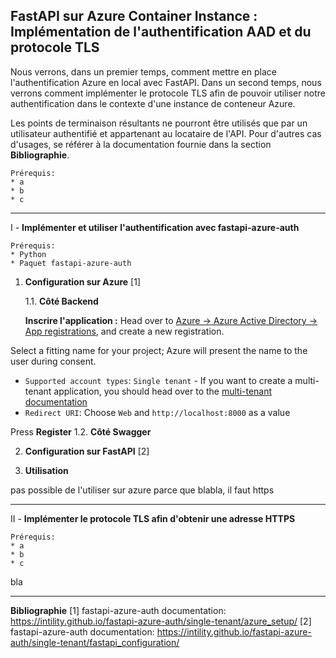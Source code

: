 **FastAPI sur Azure Container Instance : Implémentation de l'authentification AAD et du protocole TLS**
-

Nous verrons, dans un premier temps, comment mettre en place l'authentification Azure en local avec FastAPI. Dans un second temps, nous verrons comment implémenter le protocole TLS afin de pouvoir utiliser notre authentification dans le contexte d'une instance de conteneur Azure.

Les points de terminaison résultants ne pourront être utilisés que par un utilisateur authentifié et appartenant au locataire de l'API. Pour d'autres cas d'usages, se référer à la documentation fournie dans la section **Bibliographie**.

	Prérequis:
	* a
	* b
	* c
---
I - **Implémenter et utiliser l'authentification avec fastapi-azure-auth**

	Prérequis:
	* Python
	* Paquet fastapi-azure-auth

1.  **Configuration sur Azure** [1]

	1.1. **Côté Backend**
	
	**Inscrire l'application :** Head over to  [Azure -> Azure Active Directory -> App registrations](https://portal.azure.com/#blade/Microsoft_AAD_IAM/ActiveDirectoryMenuBlade/RegisteredApps), and create a new registration.

Select a fitting name for your project; Azure will present the name to the user during consent.

-   `Supported account types`:  `Single tenant`  - If you want to create a multi-tenant application, you should head over to the  [multi-tenant documentation](https://intility.github.io/fastapi-azure-auth/multi-tenant/azure_setup)
-   `Redirect URI`: Choose  `Web`  and  `http://localhost:8000`  as a value

Press  **Register**
	1.2. **Côté Swagger**

2.  **Configuration sur FastAPI** [2]

3.  **Utilisation**

pas possible de l'utiliser sur azure parce que blabla, il faut https

---
II - **Implémenter le protocole TLS afin d'obtenir une adresse HTTPS**

	Prérequis:
	* a
	* b
	* c

bla

---
**Bibliographie**
[1] fastapi-azure-auth documentation: https://intility.github.io/fastapi-azure-auth/single-tenant/azure_setup/
[2] fastapi-azure-auth documentation: https://intility.github.io/fastapi-azure-auth/single-tenant/fastapi_configuration/
